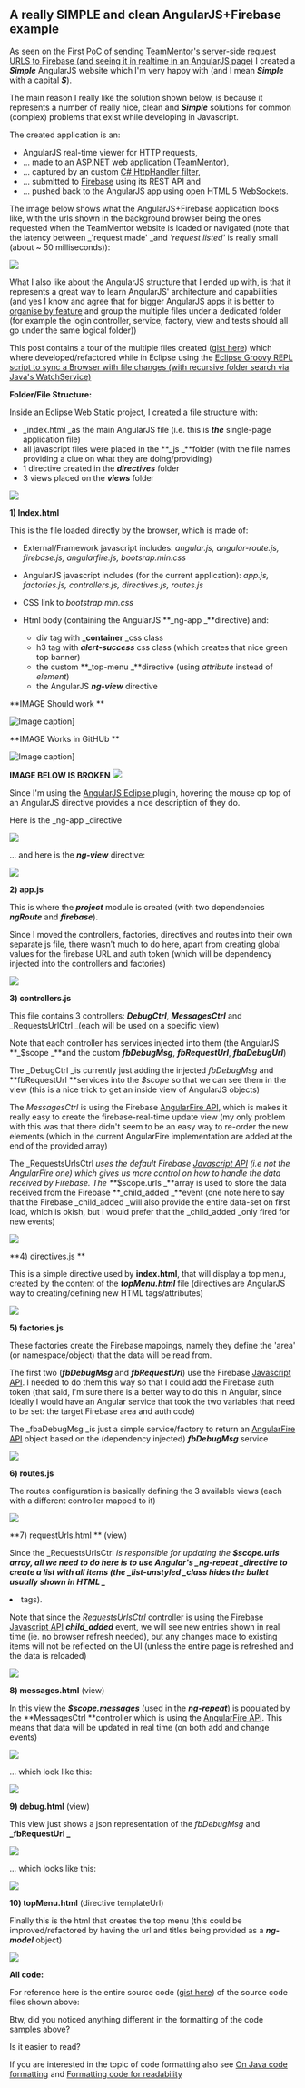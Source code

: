 ##  A really SIMPLE and clean AngularJS+Firebase example 

As seen on the [First PoC of sending TeamMentor's server-side request URLS to Firebase (and seeing it in realtime in an AngularJS page)](http://blog.diniscruz.com/2014/02/first-poc-of-sending-teammentors-server.html) I created a **_Simple_** AngularJS website which I'm very happy with (and I mean **_Simple_** with a capital **_S_**).

The main reason I really like the solution shown below, is because it represents a number of really nice, clean and **_Simple_** solutions for common (complex) problems that exist while developing in Javascript.

The created application is an:  

  * AngularJS real-time viewer for HTTP requests, 
  * ... made to an ASP.NET web application ([TeamMentor](https://teammentor.net/)),  
  * ... captured by an custom [C# HttpHandler filter](http://blog.diniscruz.com/2014/02/first-poc-of-sending-teammentors-server.html), 
  * ... submitted to [Firebase](https://www.firebase.com/) using its REST API and 
  * ... pushed back to the AngularJS app using open HTML 5 WebSockets.
  
The image below shows what the AngularJS+Firebase application looks like, with the urls shown in the background browser being the ones requested when the TeamMentor website is loaded or navigated (note that the latency between _'request made' _and _'request listed'_ is really small (about ~ 50 milliseconds)):

[![](/images/Screen_Shot_2014-02-27_at_15_18_09.png)](http://3.bp.blogspot.com/-5Jc2D542iiI/Uw-YkrV9KFI/AAAAAAAAH8c/2m3tgM0alO8/s1600/Screen+Shot+2014-02-27+at+15.18.09.png)

What I also like about the AngularJS structure that I ended up with, is that it represents a great way to learn AngularJS' architecture and capabilities (and yes I know and agree that for bigger AngularJS apps it is better to [organise by feature](http://organizate%20by%20feature%20tech.pro/tutorial/1699/building-large-apps-with-angularjs) and group the multiple files under a dedicated folder (for example the login controller, service, factory, view and tests should all go under the same logical folder))

This post contains a tour of the multiple files created ([gist here](https://gist.github.com/DinisCruz-Dev/9254258)) which where developed/refactored while in Eclipse using the [Eclipse Groovy REPL script to sync a Browser with file changes (with recursive folder search via Java's WatchService)](http://blog.diniscruz.com/2014/02/eclipse-groovy-repl-script-to-sync.html) 

**Folder/File Structure:**

Inside an Eclipse Web Static project, I created a file structure with:

  * _index.html _as the main AngularJS file (i.e. this is **_the_** single-page application file)
  * all javascript files were placed in the **_js _**folder (with the file names providing a clue on what they are doing/providing)
  * 1 directive created in the **_directives_** folder
  * 3 views placed on the **_views_** folder

[![](/images/Screen_Shot_2014-02-28_at_15_26_17.png)](http://3.bp.blogspot.com/-dED4MI9_O74/UxCqtb5ZGSI/AAAAAAAAH-Q/DGA5LJY1-YQ/s1600/Screen+Shot+2014-02-28+at+15.26.17.png)

**1) Index.html**

This is the file loaded directly by the browser, which is made of:  

  * External/Framework javascript includes: _angular.js, angular-route.js, firebase.js, angularfire.js, bootsrap.min.css_
  * AngularJS javascript includes (for the current application): _app.js, factories.js, controllers.js, directives.js, routes.js_
  * CSS link to _bootstrap.min.css_
  * Html body (containing the AngularJS **_ng-app _**directive) and:

    * div tag with _**container** _css class
    * h3 tag with **_alert-success_** css class (which creates that nice green top banner)
    * the custom **_top-menu _**directive (using _attribute_ instead of _element_)
    * the AngularJS **_ng-view_** directive   

**IMAGE Should work **

![Image caption](/manuscript/C1-Using_AngularJS/images/Screen_Shot_2014-02-28_at_15_39_06.png)]

**IMAGE Works in GitHUb **

![Image caption](images/Screen_Shot_2014-02-28_at_15_39_06.png)]

**IMAGE BELOW IS BROKEN**
[![](/images/Screen_Shot_2014-02-28_at_15_39_06.png)](http://2.bp.blogspot.com/-02DQ1JWslzU/UxCtuxj2ouI/AAAAAAAAH-w/_i76xoHTOaY/s1600/Screen+Shot+2014-02-28+at+15.39.06.png)

Since I'm using the [AngularJS Eclipse ](https://github.com/angelozerr/angularjs-eclipse)plugin, hovering the mouse op top of an AngularJS directive provides a nice description of they do.

Here is the _ng-app _directive  

[![](images/Screen_Shot_2014-02-28_at_15_34_44.png)](http://4.bp.blogspot.com/-KAFTOjjtJn4/UxCtvHnyYII/AAAAAAAAH-s/ycXBbB4EN-A/s1600/Screen+Shot+2014-02-28+at+15.34.44.png)
  
... and here is the **_ng-view_** directive:

[![](images/Screen_Shot_2014-02-28_at_15_35_11.png)](http://4.bp.blogspot.com/-zFI_4x2IdmY/UxCtu3jz1hI/AAAAAAAAH-k/OuvOyPgnWJ4/s1600/Screen+Shot+2014-02-28+at+15.35.11.png)

**2) app.js**

This is where the **_project_** module is created (with two dependencies **_ngRoute_** and **_firebase_**).

Since I moved the controllers, factories, directives and routes into their own separate js file, there wasn't much to do here, apart from creating global values for the firebase URL and auth token (which will be dependency injected into the controllers and factories)

[![](images/Screen_Shot_2014-02-28_at_14_37_26.png)](http://2.bp.blogspot.com/-T4eF4kwjfMk/UxCnuxa62LI/AAAAAAAAH80/SuBoLFEIyZg/s1600/Screen+Shot+2014-02-28+at+14.37.26.png)

  
**3) controllers.js**

This file contains 3 controllers: **_DebugCtrl_**, **_MessagesCtrl_** and _RequestsUrlCtrl _(each will be used on a specific view)

Note that each controller has services injected into them (the AngularJS **_$scope _**and the custom **_fbDebugMsg_**, **_fbRequestUrl_**, **_fbaDebugUrl_**)

The _DebugCtrl _is currently just adding the injected _fbDebugMsg_ and **fbRequestUrl **services into the _$scope_ so that we can see them in the view (this is a nice trick to get an inside view of AngularJS objects)

The _MessagesCtrl_ is using the Firebase [AngularFire API](https://www.firebase.com/docs/angular/reference.html), which is makes it really easy to create the firebase-real-time update view (my only problem with this was that there didn't seem to be an easy way to re-order the new elements (which in the current AngularFire implementation are added at the end of the provided array)

The _RequestsUrlsCtrl _uses the default Firebase [Javascript API](https://www.firebase.com/docs/javascript/firebase/index.html) (i.e not the AngularFire one) which gives us more control on how to handle the data received by Firebase. The **_$scope.urls _**array is used to store the data received from the Firebase **_child_added _**event (one note here to say that the  Firebase _child_added _will also provide the entire data-set on first load, which is okish, but I would prefer that the _child_added _only fired for new events)

[![](images/Screen_Shot_2014-02-28_at_14_37_49.png)](http://1.bp.blogspot.com/-5p0VQM31WjM/UxCnvLlwgnI/AAAAAAAAH9E/XvON03wnIaA/s1600/Screen+Shot+2014-02-28+at+14.37.49.png)

  
**4) directives.js **

This is a simple directive used by **index.html**, that will display a top menu, created by the content of the **_topMenu.html_** file (directives are AngularJS way to creating/defining new HTML tags/attributes)

[![](images/Screen_Shot_2014-02-28_at_15_05_21.png)](http://4.bp.blogspot.com/-xrpDJoaPdRs/UxCnvdgwLSI/AAAAAAAAH9I/e7l0lnPzLBc/s1600/Screen+Shot+2014-02-28+at+15.05.21.png)

  
**5) factories.js**

These factories create the Firebase mappings, namely they define the 'area' (or namespace/object) that the data will be read from.

The first two (**_fbDebugMsg_** and **_fbRequestUrl_**) use the Firebase [Javascript API](https://www.firebase.com/docs/javascript/firebase/index.html). I needed to do them this way so that I could add the Firebase auth token (that said, I'm sure there is a better way to do this in Angular, since ideally I would have an Angular service that took the two variables that need to be set: the target Firebase area and auth code)

The _fbaDebugMsg _is just a simple service/factory to return an [AngularFire API](https://www.firebase.com/docs/angular/reference.html) object based on the (dependency injected) **_fbDebugMsg_** service

[![](images/Screen_Shot_2014-02-28_at_15_08_46.png)](http://3.bp.blogspot.com/-Estg09g_WN4/UxCnyaw5hlI/AAAAAAAAH-A/UXM9jcvuvnI/s1600/Screen+Shot+2014-02-28+at+15.08.46.png)

  
**6) routes.js**

The routes configuration is basically defining the 3 available views (each with a different controller mapped to it)

[![](images/Screen_Shot_2014-02-28_at_15_11_56.png)](http://3.bp.blogspot.com/-FWzoymDPlnM/UxCnwDRiZKI/AAAAAAAAH9g/JhK_ZXt_bxI/s1600/Screen+Shot+2014-02-28+at+15.11.56.png)

  
**7) requestUrls.html ** (view)

Since the _RequestsUrlsCtrl _is responsible for updating the **$scope.urls **array, all we need to do here is to use Angular's _ng-repeat _directive to create a list with all items (the _list-unstyled _class hides the bullet usually shown in HTML _**<li>**_ tags).

Note that since the _RequestsUrlsCtrl_ controller is using the Firebase [Javascript API](https://www.firebase.com/docs/javascript/firebase/index.html) **_child_added_** event, we will see new entries shown in real time (ie. no browser refresh needed), but any changes made to existing items will not be reflected on the UI (unless the entire page is refreshed and the data is reloaded)

[![](images/Screen_Shot_2014-02-28_at_15_12_19.png)](http://4.bp.blogspot.com/-xQBhi4M2YdQ/UxCnwagoEaI/AAAAAAAAH9c/HZzvX_dFP9o/s1600/Screen+Shot+2014-02-28+at+15.12.19.png)

**8) messages.html** (view)

In this view the **_$scope.messages_** (used in the **_ng-repeat_**) is populated by the **MessagesCtrl **controller which is using the [AngularFire API](https://www.firebase.com/docs/angular/reference.html). This means that data will be updated in real time (on both add and change events)

[![](images/Screen_Shot_2014-02-28_at_15_12_45.png)](http://1.bp.blogspot.com/-whyNqCTjIq8/UxCnxGfuLMI/AAAAAAAAH9k/n3UymP0_GcU/s1600/Screen+Shot+2014-02-28+at+15.12.45.png)

... which look like this:

[![](images/Screen_Shot_2014-02-28_at_16_48_10.png)](http://4.bp.blogspot.com/-lfBATESRCKU/UxC-V4k84KI/AAAAAAAAH_E/_sbA8bP0sOI/s1600/Screen+Shot+2014-02-28+at+16.48.10.png)

**9) debug.html** (view)

This view just shows a json representation of the _fbDebugMsg_ and **_fbRequestUrl _**

[![](images/Screen_Shot_2014-02-28_at_15_13_12.png)](http://2.bp.blogspot.com/-Zuqy06nuPoQ/UxCnxoOIDVI/AAAAAAAAH94/-eGH_7EQmlo/s1600/Screen+Shot+2014-02-28+at+15.13.12.png)

... which looks like this:

[![](images/Screen_Shot_2014-02-28_at_16_48_29.png)](http://3.bp.blogspot.com/-ePacY5sc3o4/UxC-PsPbz5I/AAAAAAAAH-8/xP4YRrm96iI/s1600/Screen+Shot+2014-02-28+at+16.48.29.png)
  
**10) topMenu.html** (directive templateUrl)

Finally this is the html that creates the top menu (this could be improved/refactored by having the url and titles being provided as a **_ng-model_** object)

[![](images/Screen_Shot_2014-02-28_at_15_13_36.png)](http://3.bp.blogspot.com/-MQ8pL-Kn-2U/UxCnxuPslFI/AAAAAAAAH90/10r373QzReY/s1600/Screen+Shot+2014-02-28+at+15.13.36.png)

**All code:**

For reference here is the entire source code ([gist here](https://gist.github.com/DinisCruz-Dev/9254258)) of the source code files shown above:


Btw, did you noticed anything different in the formatting of the code samples above? 

Is it easier to read? 

If you are interested in the topic of code formatting also see [On Java code formatting](http://blog.diniscruz.com/2014/01/on-java-code-formating.html)  and [Formatting code for readability](http://blog.diniscruz.com/2012/11/formatting-code-for-readability.html)
